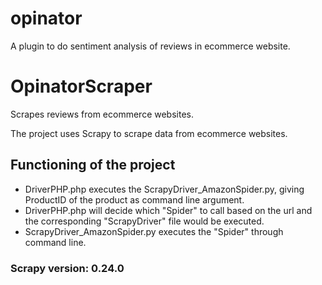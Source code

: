 # opinator
A plugin to do sentiment analysis of reviews in ecommerce website.

# OpinatorScraper
Scrapes reviews from ecommerce websites.

The project uses Scrapy to scrape data from ecommerce websites.

## Functioning of the project

* DriverPHP.php executes the ScrapyDriver_AmazonSpider.py, giving ProductID of the product as command line
  argument.
* DriverPHP.php will decide which "Spider" to call based on the url and the
  corresponding "ScrapyDriver" file would be executed.
* ScrapyDriver_AmazonSpider.py executes the "Spider" through command line.

### Scrapy version: 0.24.0
